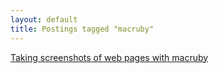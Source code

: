 ```yaml
---
layout: default
title: Postings tagged "macruby"
---
```

[Taking screenshots of web pages with macruby](http://janesconference.github.com/KievII/2009/11/taking-screenshots-of-web-pages-with-macruby)<br />
